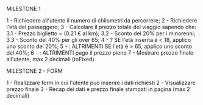 MILESTONE 1

1 - Richiedere all'utente il numero di chilometri da percorrere;
2 - Richiedere l'età del passeggero;
3 - Calcolare il prezzo totale del viaggio sapendo che:
    3.1 - Prezzo biglietto = (0.21 € al km);
    3.2 - Sconto del 20% per i minorenni;
    3.3 - Sconto del 40% per gli over 65;
4 - ? SE l'età inserita è < 18, applico uno sconto del 20%;
5 - : ALTRIMENTI SE l'età è > 65, applico uno sconto del 40%;
6 - : ALTRIMENTI pago il prezzo pieno
7 - Mostrare prezzo finale all'utente, max 2 decimali (toFixed)

MILESTONE 2 - FORM

1 - Realizzare form in cui l'utente può inserire i dati richiesti
2 - Visualizzare prezzo finale
3 - Recap dei dati e prezzo finale stampati in pagina (max 2 decimali)